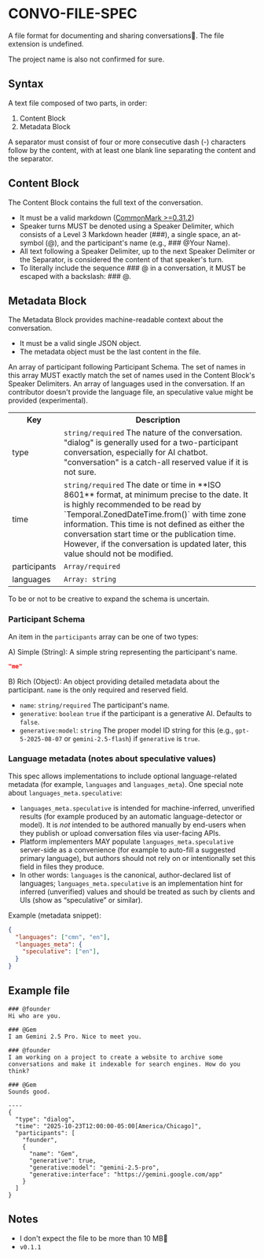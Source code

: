 # CONVO-FILE-SPEC

A file format for documenting and sharing conversations🌟. The file extension is undefined.

The project name is also not confirmed for sure.

## Syntax

A text file composed of two parts, in order:
1. Content Block
2. Metadata Block

A separator must consist of four or more consecutive dash (-) characters follow by the content, with at least one blank line separating the content and the separator.

## Content Block

The Content Block contains the full text of the conversation.

* It must be a valid markdown ([CommonMark >=0.31.2](https://spec.commonmark.org/0.31.2/))
* Speaker turns MUST be denoted using a Speaker Delimiter, which consists of a Level 3 Markdown header (###), a single space, an at-symbol (@), and the participant's name (e.g., ### @Your Name).
* All text following a Speaker Delimiter, up to the next Speaker Delimiter or the Separator, is considered the content of that speaker's turn.
* To literally include the sequence ### @ in a conversation, it MUST be escaped with a backslash: \#\#\# @.

## Metadata Block

The Metadata Block provides machine-readable context about the conversation.

* It must be a valid single JSON object.
* The metadata object must be the last content in the file.

<table>
  <tr>
    <th>Key</th>
    <th>Description</th>
  </tr>
  <tr>
    <td>type</td>
    <td><code>string/required</code> The nature of the conversation. "dialog" is generally used for a two-participant conversation, especially for AI chatbot. "conversation" is a catch-all reserved value if it is not sure.</td>
  </tr>
  <tr>
    <td>time</td>
    <td><code>string/required</code> The date or time in **ISO 8601** format, at minimum precise to the date. It is highly recommended to be read by `Temporal.ZonedDateTime.from()` with time zone information. This time is not defined as either the conversation start time or the publication time. However, if the conversation is updated later, this value should not be modified.</td>
  </tr>
  <tr>
    <td>participants</td>
    <td><code>Array/required</code></td> An array of participant following Participant Schema. The set of names in this array MUST exactly match the set of names used in the Content Block's Speaker Delimiters.
  </tr>
  <tr>
    <td>languages</td>
    <td><code>Array: string</code></td> An array of languages used in the conversation. If an contributor doesn't provide the language file, an speculative value might be provided (experimental).
  </tr>
</table>

To be or not to be creative to expand the schema is uncertain.

### Participant Schema

An item in the `participants` array can be one of two types:

A) Simple (String): A simple string representing the participant's name.

```json
"me"
```

B) Rich (Object): An object providing detailed metadata about the participant. `name` is the only required and reserved field.
* `name`: `string/required` The participant's name.
* `generative`: `boolean` `true` if the participant is a generative AI. Defaults to `false`.
* `generative:model`: `string` The proper model ID string for this (e.g., `gpt-5-2025-08-07` or `gemini-2.5-flash`) if `generative` is `true`.

### Language metadata (notes about speculative values)

This spec allows implementations to include optional language-related metadata (for example, `languages` and `languages_meta`). One special note about `languages_meta.speculative`:

- `languages_meta.speculative` is intended for machine-inferred, unverified results (for example produced by an automatic language-detector or model). It is *not* intended to be authored manually by end-users when they publish or upload conversation files via user-facing APIs.
- Platform implementers MAY populate `languages_meta.speculative` server-side as a convenience (for example to auto-fill a suggested primary language), but authors should not rely on or intentionally set this field in files they produce.
- In other words: `languages` is the canonical, author-declared list of languages; `languages_meta.speculative` is an implementation hint for inferred (unverified) values and should be treated as such by clients and UIs (show as “speculative” or similar).

Example (metadata snippet):

```json
{
  "languages": ["cmn", "en"],
  "languages_meta": {
    "speculative": ["en"],
  }
}
```

## Example file

```text
### @founder
Hi who are you.

### @Gem
I am Gemini 2.5 Pro. Nice to meet you.

### @founder
I am working on a project to create a website to archive some conversations and make it indexable for search engines. How do you think?

### @Gem
Sounds good.

----
{
  "type": "dialog",
  "time": "2025-10-23T12:00:00-05:00[America/Chicago]",
  "participants": [
    "founder",
    {
      "name": "Gem",
      "generative": true,
      "generative:model": "gemini-2.5-pro",
      "generative:interface": "https://gemini.google.com/app"
    }
  ]
}
```

## Notes

* I don't expect the file to be more than 10 MB🫣
* <code>v0.1.1</code>
